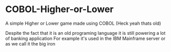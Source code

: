 # COBOL-Higher-or-Lower
A simple Higher or Lower game made using COBOL (Heck yeah thats old)

Despite the fact that it is an old programing language it is still powering a lot of banking application
For example it's used in the IBM Mainframe server or as we call it the big iron
